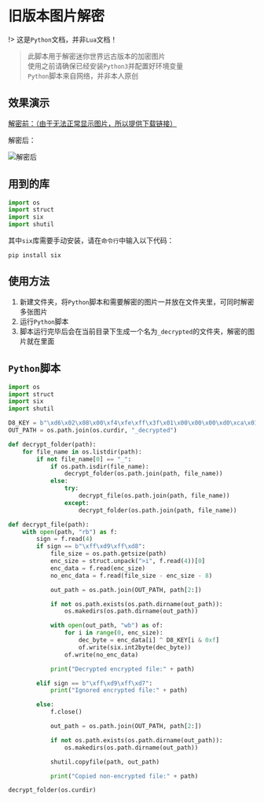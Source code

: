 # 旧版本图片解密

!> 这是`Python`文档，并非`Lua`文档！

> 此脚本用于解密迷你世界远古版本的加密图片  
> 使用之前请确保已经安装`Python3`并配置好环境变量  
> `Python`脚本来自网络，并非本人原创

## 效果演示

[解密前：（由于无法正常显示图片，所以提供下载链接）](https://tatsukimengchen.github.io/devToolbox/docs/development/script/images/rail_detector.zip)

解密后：

![解密后](/images/rail_detector.png)

## 用到的库

```python
import os
import struct
import six
import shutil
```

其中`six`库需要手动安装，请在`命令行`中输入以下代码：

```
pip install six
```

## 使用方法

1. 新建文件夹，将`Python`脚本和需要解密的图片一并放在文件夹里，可同时解密多张图片
2. 运行`Python`脚本
3. 脚本运行完毕后会在当前目录下生成一个名为`_decrypted`的文件夹，解密的图片就在里面

## `Python`脚本

```python
import os
import struct
import six
import shutil

D8_KEY = b"\xd6\x02\x08\x00\xf4\xfe\xff\x3f\x01\x00\x00\x00\xd0\xca\x01\x00"
OUT_PATH = os.path.join(os.curdir, "_decrypted")

def decrypt_folder(path):
    for file_name in os.listdir(path):
        if not file_name[0] == "_":
            if os.path.isdir(file_name):
                decrypt_folder(os.path.join(path, file_name))
            else:
                try:
                    decrypt_file(os.path.join(path, file_name))
                except:
                    decrypt_folder(os.path.join(path, file_name))

def decrypt_file(path):
    with open(path, "rb") as f:
        sign = f.read(4)
        if sign == b"\xff\xd9\xff\xd8":
            file_size = os.path.getsize(path)
            enc_size = struct.unpack(">i", f.read(4))[0]
            enc_data = f.read(enc_size)
            no_enc_data = f.read(file_size - enc_size - 8)

            out_path = os.path.join(OUT_PATH, path[2:])

            if not os.path.exists(os.path.dirname(out_path)):
                os.makedirs(os.path.dirname(out_path))

            with open(out_path, "wb") as of:
                for i in range(0, enc_size):
                    dec_byte = enc_data[i] ^ D8_KEY[i & 0xf]
                    of.write(six.int2byte(dec_byte))
                of.write(no_enc_data)

            print("Decrypted encrypted file:" + path)

        elif sign == b"\xff\xd9\xff\xd7":
            print("Ignored encrypted file:" + path)

        else:
            f.close()

            out_path = os.path.join(OUT_PATH, path[2:])

            if not os.path.exists(os.path.dirname(out_path)):
                os.makedirs(os.path.dirname(out_path))

            shutil.copyfile(path, out_path)

            print("Copied non-encrypted file:" + path)

decrypt_folder(os.curdir)
```